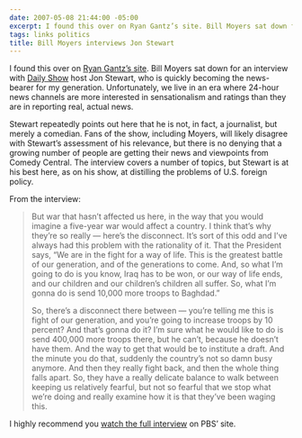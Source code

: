 ```yaml
---
date: 2007-05-08 21:44:00 -05:00
excerpt: I found this over on Ryan Gantz’s site. Bill Moyers sat down for an interview with Daily Show host Jon Stewart, who is quickly becoming the news-bearer for my generation.
tags: links politics
title: Bill Moyers interviews Jon Stewart
---
```


I found this over on [Ryan Gantz’s site](http://sixfoot6.com/). Bill Moyers sat down for an interview with [Daily Show](http://www.comedycentral.com/shows/the_daily_show/index.jhtml) host Jon Stewart, who is quickly becoming the news-bearer for my generation. Unfortunately, we live in an era where 24-hour news channels are more interested in sensationalism and ratings than they are in reporting real, actual news.

Stewart repeatedly points out here that he is not, in fact, a journalist, but merely a comedian. Fans of the show, including Moyers, will likely disagree with Stewart’s assessment of his relevance, but there is no denying that a growing number of people are getting their news and viewpoints from Comedy Central. The interview covers a number of topics, but Stewart is at his best here, as on his show, at distilling the problems of U.S. foreign policy.

From the interview:

> But war that hasn’t affected us here, in the way that you would imagine a five-year war would affect a country. I think that’s why they’re so really — here’s the disconnect. It’s sort of this odd and I’ve always had this problem with the rationality of it. That the President says, “We are in the fight for a way of life. This is the greatest battle of our generation, and of the generations to come. And, so what I’m going to do is you know, Iraq has to be won, or our way of life ends, and our children and our children’s children all suffer. So, what I’m gonna do is send 10,000 more troops to Baghdad.”
>
> So, there’s a disconnect there between — you’re telling me this is fight of our generation, and you’re going to increase troops by 10 percent? And that’s gonna do it? I’m sure what he would like to do is send 400,000 more troops there, but he can’t, because he doesn’t have them. And the way to get that would be to institute a draft. And the minute you do that, suddenly the country’s not so damn busy anymore. And then they really fight back, and then the whole thing falls apart. So, they have a really delicate balance to walk between keeping us relatively fearful, but not so fearful that we stop what we’re doing and really examine how it is that they’ve been waging this.

I highly recommend you [watch the full interview](http://www.pbs.org/moyers/journal/04272007/watch.html) on PBS’ site.
